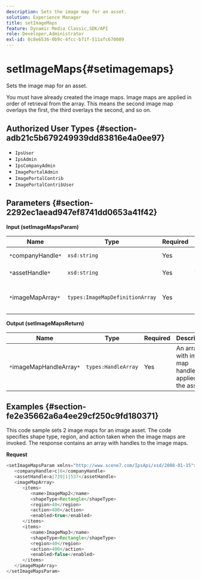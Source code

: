 ```yaml
---
description: Sets the image map for an asset.
solution: Experience Manager
title: setImageMaps
feature: Dynamic Media Classic,SDK/API
role: Developer,Administrator
exl-id: 0c8e6536-0b9c-4fcc-b71f-511afc670089
---
```

# setImageMaps{#setimagemaps}

Sets the image map for an asset.

 You must have already created the image maps. Image maps are applied in order of retrieval from the array. This means the second image map overlays the first, the third overlays the second, and so on. 

## Authorized User Types {#section-adb21c5b679249939dd83816e4a0ee97}

* `IpsUser` 
* `IpsAdmin` 
* `IpsCompanyAdmin` 
* `ImagePortalAdmin` 
* `ImagePortalContrib` 
* `ImagePortalContribUser`

## Parameters {#section-2292ec1aead947ef8741dd0653a41f42}

**Input (setImageMapsParam)** 

|  Name  | Type  | Required  | Description  |
|---|---|---|---|
|  `*`companyHandle`*`  | `xsd:string`  | Yes  | Company handle.  |
|  `*`assetHandle`*`  | `xsd:string`  | Yes  | Asset handle.  |
|  `*`imageMapArray`*`  | `types:ImageMapDefinitionArray`  | Yes  | Array of predefined image maps.  |

**Output (setImageMapsReturn)** 

|  Name  | Type  | Required  | Description  |
|---|---|---|---|
|  `*`imageMapHandleArray`*`  | `types:HandleArray`  | Yes  | An array with image map handles applied to the asset.  |

## Examples {#section-fe2e35662a6a4ee29cf250c9fd180371}

This code sample sets 2 image maps for an image asset. The code specifies shape type, region, and action taken when the image maps are invoked. The response contains an array with handles to the image maps.

**Request** 

```java
<setImageMapsParam xmlns="http://www.scene7.com/IpsApi/xsd/2008-01-15">
   <companyHandle>c|6</companyHandle>
   <assetHandle>a|739|1|537</assetHandle>
   <imageMapArray>
      <items>
         <name>ImageMap2</name>
         <shapeType>Rectangle</shapeType>
         <region>40</region>
         <action>400</action>
         <enabled>true</enabled>
      </items>
      <items>
         <name>ImageMap3</name>
         <shapeType>Rectangle</shapeType>
         <region>40</region>
         <action>400</action>
         <enabled>false</enabled>
      </items>
   </imageMapArray>
</setImageMapsParam>
```
